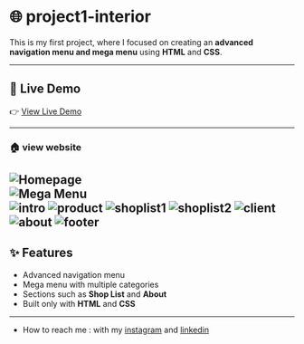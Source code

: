 # 🌐  project1-interior

This is my first project, where I focused on creating an **advanced navigation menu and mega menu** using **HTML** and **CSS**.  
 
---

## 🚀 Live Demo  
👉 [View Live Demo](https://pegahmobasheri.github.io/project1-interior/)  

---
### 🏠 view website  
![Homepage](https://github.com/user-attachments/assets/23ca173e-cd82-4609-9d8e-943d718fcc59)  
![Mega Menu](https://github.com/user-attachments/assets/c60346d5-67b3-4f40-8559-c642312322b5)  
![intro](https://github.com/user-attachments/assets/d86a938c-7d3b-4ab8-b8e8-a817d6de5218)
![product](https://github.com/user-attachments/assets/be41923b-628e-4d95-b739-f951e6968d19)
![shoplist1](https://github.com/user-attachments/assets/bab5c416-f941-4588-ba04-4fa42673acaf)
![shoplist2](https://github.com/user-attachments/assets/864607a0-1242-4c92-bc1c-e7f920aff51e)
![client](https://github.com/user-attachments/assets/800e2553-e572-439c-9219-6e0ef21c8995)
![about]()
![footer]()
---

## ✨ Features  
- Advanced navigation menu  
- Mega menu with multiple categories  
- Sections such as **Shop List** and **About**  
- Built only with **HTML** and **CSS**  

---
- How to reach me : with my [instagram](https://www.instagram.com/pegahmobasherii) and [linkedin](https://www.linkedin.com/in/pegah-mobasheri)





